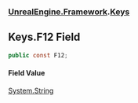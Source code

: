 ### [UnrealEngine.Framework](./UnrealEngine-Framework.md 'UnrealEngine.Framework').[Keys](./UnrealEngine-Framework-Keys.md 'UnrealEngine.Framework.Keys')
## Keys.F12 Field
  
```csharp
public const F12;
```
#### Field Value
[System.String](https://docs.microsoft.com/en-us/dotnet/api/System.String 'System.String')  
